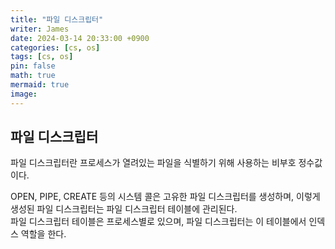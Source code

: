 ```yaml
---
title: "파일 디스크립터"
writer: James
date: 2024-03-14 20:33:00 +0900
categories: [cs, os]
tags: [cs, os]
pin: false
math: true
mermaid: true
image:
---
```


## 파일 디스크립터

파일 디스크립터란 프로세스가 열려있는 파일을 식별하기 위해 사용하는 비부호 정수값이다.

OPEN, PIPE, CREATE 등의 시스템 콜은 고유한 파일 디스크립터를 생성하며, 이렇게 생성된 파일 디스크립터는 파일 디스크립터 테이블에 관리된다.  
파일 디스크립터 테이블은 프로세스별로 있으며, 파일 디스크립터는 이 테이블에서 인덱스 역할을 한다.
